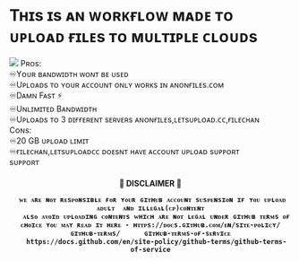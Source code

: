# Tʜɪs ɪs ᴀɴ ᴡᴏʀᴋғʟᴏᴡ ᴍᴀᴅᴇ ᴛᴏ ᴜᴘʟᴏᴀᴅ ғɪʟᴇs ᴛᴏ ᴍᴜʟᴛɪᴘʟᴇ ᴄʟᴏᴜᴅs
<img src="https://user-images.githubusercontent.com/73097560/115834477-dbab4500-a447-11eb-908a-139a6edaec5c.gif">
Pʀᴏs:<br>
     ♾Yᴏᴜʀ ʙᴀɴᴅᴡɪᴅᴛʜ ᴡᴏɴᴛ ʙᴇ ᴜsᴇᴅ<br>
     ♾Uᴘʟᴏᴀᴅs ᴛᴏ ʏᴏᴜʀ ᴀᴄᴄᴏᴜɴᴛ ᴏɴʟʏ ᴡᴏʀᴋs ɪɴ ᴀɴᴏɴғɪʟᴇs.ᴄᴏᴍ<br>
     ♾Dᴀᴍɴ Fᴀsᴛ ⚡️<br>
     ♾Uɴʟɪᴍɪᴛᴇᴅ Bᴀɴᴅᴡɪᴅᴛʜ<br>
     ♾Uᴘʟᴏᴀᴅs ᴛᴏ 3 ᴅɪғғᴇʀᴇɴᴛ sᴇʀᴠᴇʀs ᴀɴᴏɴғɪʟᴇs,ʟᴇᴛsᴜᴘʟᴏᴀᴅ.ᴄᴄ,ғɪʟᴇᴄʜᴀɴ<br>
Cᴏɴs:<br>
     ♾20 GB ᴜᴘʟᴏᴀᴅ ʟɪᴍɪᴛ<br>
     ♾ғɪʟᴇᴄʜᴀɴ,ʟᴇᴛsᴜᴘʟᴏᴀᴅᴄᴄ ᴅᴏᴇsɴᴛ ʜᴀᴠᴇ ᴀᴄᴄᴏᴜɴᴛ ᴜᴘʟᴏᴀᴅ sᴜᴘᴘᴏʀᴛ<br>
sᴜᴘᴘᴏʀᴛ<br>
<h4 align="center"> 🚫 DISCLAIMER 🚫 </p>


```
 ᴡᴇ ᴀʀᴇ ɴᴏᴛ ʀᴇsᴘᴏɴsɪʙʟᴇ ғᴏʀ ʏᴏᴜʀ ɢɪᴛʜᴜʙ ᴀᴄᴄᴏᴜɴᴛ sᴜsᴘᴇɴsɪᴏɴ ɪғ ʏᴏᴜ ᴜᴘʟᴏᴀᴅ ᴀᴅᴜʟᴛ  ᴀɴᴅ ɪʟʟᴇɢᴀʟ(ᴄᴘ)ᴄᴏɴᴛᴇɴᴛ
   ᴀʟsᴏ ᴀᴠᴏɪᴅ ᴜᴘʟᴏᴀᴅɪɴɢ ᴄᴏɴᴛᴇɴᴛs ᴡʜɪᴄʜ ᴀʀᴇ ɴᴏᴛ ʟᴇɢᴀʟ ᴜɴᴅᴇʀ ɢɪᴛʜᴜʙ ᴛᴇʀᴍs ᴏғ ᴄʜᴏɪᴄᴇ ʏᴏᴜ ᴍᴀʏ ʀᴇᴀᴅ ɪᴛ ʜᴇʀᴇ - ʜᴛᴛᴘs://ᴅᴏᴄs.ɢɪᴛʜᴜʙ.ᴄᴏᴍ/ᴇɴ/sɪᴛᴇ-ᴘᴏʟɪᴄʏ/ɢɪᴛʜᴜʙ-ᴛᴇʀᴍs/      ɢɪᴛʜᴜʙ-ᴛᴇʀᴍs-ᴏғ-sᴇʀᴠɪᴄᴇ
   https://docs.github.com/en/site-policy/github-terms/github-terms-of-service
   
```
